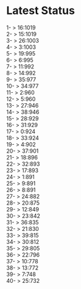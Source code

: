 # Latest Status


1- > 16:1019<br />
2- > 15:1019<br />
3- > 26:1003<br />
4- > 3:1003<br />
5- > 19:995<br />
6- > 6:995<br />
7- > 11:992<br />
8- > 14:992<br />
9- > 35:977<br />
10- > 34:977<br />
11- > 2:960<br />
12- > 5:960<br />
13- > 27:946<br />
14- > 38:946<br />
15- > 28:929<br />
16- > 31:929<br />
17- > 0:924<br />
18- > 33:924<br />
19- > 4:902<br />
20- > 37:901<br />
21- > 18:896<br />
22- > 32:893<br />
23- > 17:893<br />
24- > 1:891<br />
25- > 9:891<br />
26- > 8:891<br />
27- > 24:882<br />
28- > 20:875<br />
29- > 12:849<br />
30- > 23:842<br />
31- > 36:835<br />
32- > 21:830<br />
33- > 39:815<br />
34- > 30:812<br />
35- > 29:805<br />
36- > 22:796<br />
37- > 10:778<br />
38- > 13:772<br />
39- > 7:748<br />
40- > 25:732<br />
